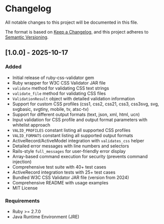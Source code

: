 # Changelog

All notable changes to this project will be documented in this file.

The format is based on [Keep a Changelog](https://keepachangelog.com/en/1.0.0/),
and this project adheres to [Semantic Versioning](https://semver.org/spec/v2.0.0.html).

## [1.0.0] - 2025-10-17

### Added
- Initial release of ruby-css-validator gem
- Ruby wrapper for W3C CSS Validator JAR file
- `validate` method for validating CSS text strings
- `validate_file` method for validating CSS files
- `ValidationResult` object with detailed validation information
- Support for custom CSS profiles (css1, css2, css21, css3, css3svg, svg, svgbasic, svgtiny, mobile, tv, atsc-tv)
- Support for different output formats (text, json, xml, html, ucn)
- Input validation for CSS profile and output format parameters with whitelist approach
- `VALID_PROFILES` constant listing all supported CSS profiles
- `VALID_FORMATS` constant listing all supported output formats
- ActiveRecord/ActiveModel integration with `validates_css` helper
- Detailed error messages with line numbers and selectors
- Rails-style `full_messages` for user-friendly error display
- Array-based command execution for security (prevents command injection)
- Comprehensive test suite with 40+ test cases
- ActiveRecord integration tests with 25+ test cases
- Bundled W3C CSS Validator JAR file (version from 2024)
- Comprehensive README with usage examples
- MIT License

### Requirements
- Ruby >= 2.7.0
- Java Runtime Environment (JRE)
